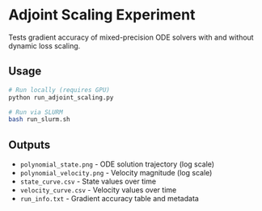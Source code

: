 # Adjoint Scaling Experiment

Tests gradient accuracy of mixed-precision ODE solvers with and without dynamic loss scaling.

## Usage

```bash
# Run locally (requires GPU)
python run_adjoint_scaling.py

# Run via SLURM
bash run_slurm.sh
```

## Outputs

- `polynomial_state.png` - ODE solution trajectory (log scale)
- `polynomial_velocity.png` - Velocity magnitude (log scale)
- `state_curve.csv` - State values over time
- `velocity_curve.csv` - Velocity values over time
- `run_info.txt` - Gradient accuracy table and metadata
